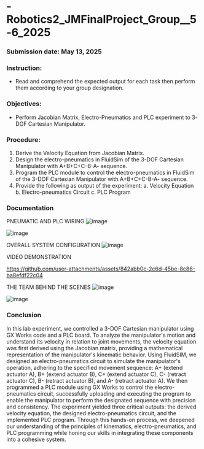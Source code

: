 # -Robotics2_JMFinalProject_Group__5-6_2025

### Submission date: May 13, 2025

### Instruction: 
- Read and comprehend the expected output for each task then perform them according to your group
designation.

### Objectives: 
- Perform Jacobian Matrix, Electro-Pneumatics and PLC experiment to 3-DOF Cartesian Manipulator.

### Procedure:
1. Derive the Velocity Equation from Jacobian Matrix.
2. Design the electro-pneumatics in FluidSim of the 3-DOF Cartesian Manipulator with A+B+C+C-B-A- sequence.
3. Program the PLC module to control the electro-pneumatics in FluidSim of the 3-DOF Cartesian Manipulator
with A+B+C+C-B-A- sequence.
4. Provide the following as output of the experiment:
    a. Velocity Equation
    b. Electro-pneumatics Circuit
    c. PLC Program

### Documentation
PNEUMATIC AND PLC WIRING 
![image](https://github.com/user-attachments/assets/5b0c6570-4153-46c5-b438-db8b642e98de)

![image](https://github.com/user-attachments/assets/3bb03576-33c9-4736-88c2-a6ded8ff26c2)

OVERALL SYSTEM CONFIGURATION 
![image](https://github.com/user-attachments/assets/40943791-89a4-421f-92b4-88a9b61d54ef)


VIDEO DEMONSTRATION 

https://github.com/user-attachments/assets/842abb0c-2c6d-45be-8c86-ba8efdf22c04



THE TEAM BEHIND THE SCENES 
![image](https://github.com/user-attachments/assets/ccdbf9f5-74b9-40b9-a403-f0e032b3e68a)

![image](https://github.com/user-attachments/assets/77e640ef-bab2-4aee-871a-1f33dfbba0e0)


### Conclusion
In this lab experiment, we controlled a 3-DOF Cartesian manipulator using GX Works code and a PLC board. To analyze the manipulator's motion and understand its velocity in relation to joint movements, the velocity equation was first derived using the Jacobian matrix, providing a mathematical representation of the manipulator's kinematic behavior. Using FluidSIM, we designed an electro-pneumatics circuit to simulate the manipulator's operation, adhering to the specified movement sequence: A+ (extend actuator A), B+ (extend actuator B), C+ (extend actuator C), C- (retract actuator C), B- (retract actuator B), and A- (retract actuator A).  We then programmed a PLC module using GX Works to control the electro-pneumatics circuit, successfully uploading and executing the program to enable the manipulator to perform the designated sequence with precision and consistency. 
The experiment yielded three critical outputs: the derived velocity equation, the designed electro-pneumatics circuit, and the implemented PLC program. Through this hands-on process, we deepened our understanding of the principles of kinematics, electro-pneumatics, and PLC programming while honing our skills in integrating these components into a cohesive system.
